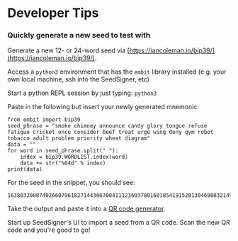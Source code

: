 # Developer Tips

### Quickly generate a new seed to test with
Generate a new 12- or 24-word seed via [https://iancoleman.io/bip39/](https://iancoleman.io/bip39/).

Access a `python3` environment that has the `embit` library installed (e.g. your own local machine, ssh into the SeedSigner, etc)

Start a python REPL session by just typing: `python3`

Paste in the following but insert your newly generated mnemonic:
```
from embit import bip39
seed_phrase = "smoke chimney announce candy glory tongue refuse fatigue cricket once consider beef treat urge wing deny gym robot tobacco adult problem priority wheat diagram"
data = ""
for word in seed_phrase.split(" "):
    index = bip39.WORDLIST.index(word)
    data += str("%04d" % index)
print(data)
```

For the seed in the snippet, you should see:
```
163803200074026607961827144306700411123603780160185419152013046908321497181700301371136719990487
```

Take the output and paste it into a [QR code generator](https://www.the-qrcode-generator.com/).

Start up SeedSigner's UI to import a seed from a QR code. Scan the new QR code and you're good to go!
